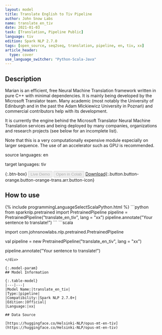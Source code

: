 ```yaml
---
layout: model
title: Translate English to Tiv Pipeline
author: John Snow Labs
name: translate_en_tiv
date: 2021-01-03
task: [Translation, Pipeline Public]
language: tiv
edition: Spark NLP 2.7.0
tags: [open_source, seq2seq, translation, pipeline, en, tiv, xx]
article_header:
  type: cover
use_language_switcher: "Python-Scala-Java"
---
```


## Description

Marian is an efficient, free Neural Machine Translation framework written in pure C++ with minimal dependencies. It is mainly being developed by the Microsoft Translator team. Many academic (most notably the University of Edinburgh and in the past the Adam Mickiewicz University in Poznań) and commercial contributors help with its development.

It is currently the engine behind the Microsoft Translator Neural Machine Translation services and being deployed by many companies, organizations and research projects (see below for an incomplete list).

Note that this is a very computationally expensive module especially on larger sequence. The use of an accelerator such as GPU is recommended.

source languages: en

target languages: tiv

{:.btn-box}
<button class="button button-orange" disabled>Live Demo</button>
<button class="button button-orange" disabled>Open in Colab</button>
[Download](https://s3.amazonaws.com/auxdata.johnsnowlabs.com/public/models/translate_en_tiv_xx_2.7.0_2.4_1609699301504.zip){:.button.button-orange.button-orange-trans.arr.button-icon}

## How to use



<div class="tabs-box" markdown="1">
{% include programmingLanguageSelectScalaPython.html %}
```python
from sparknlp.pretrained import PretrainedPipeline 
pipeline = PretrainedPipeline("translate_en_tiv", lang = "xx") 
pipeline.annotate("Your sentence to translate!")
```
```scala

import com.johnsnowlabs.nlp.pretrained.PretrainedPipeline

val pipeline = new PretrainedPipeline("translate_en_tiv", lang = "xx")

pipeline.annotate("Your sentence to translate!")
```
</div>

{:.model-param}
## Model Information

{:.table-model}
|---|---|
|Model Name:|translate_en_tiv|
|Type:|pipeline|
|Compatibility:|Spark NLP 2.7.0+|
|Edition:|Official|
|Language:|xx|

## Data Source

[https://huggingface.co/Helsinki-NLP/opus-mt-en-tiv](https://huggingface.co/Helsinki-NLP/opus-mt-en-tiv)